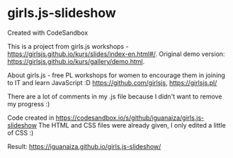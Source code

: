 # girls.js-slideshow
Created with CodeSandbox

This is a project from girls.js workshops - https://girlsjs.github.io/kurs/slides/index-en.html#/. 
Original demo version: https://girlsjs.github.io/kurs/gallery/demo.html.

About girls.js - free PL workshops for women to encourage them in joining to IT and learn JavaScript :D 
https://github.com/girlsjs, https://girlsjs.pl/

There are a lot of comments in my .js file because I didn't want to remove my progress :)

Code created in https://codesandbox.io/s/github/iguanaiza/girls.js-slideshow
The HTML and CSS files were already given, I only edited a little of CSS :)

Result: https://iguanaiza.github.io/girls.js-slideshow/
